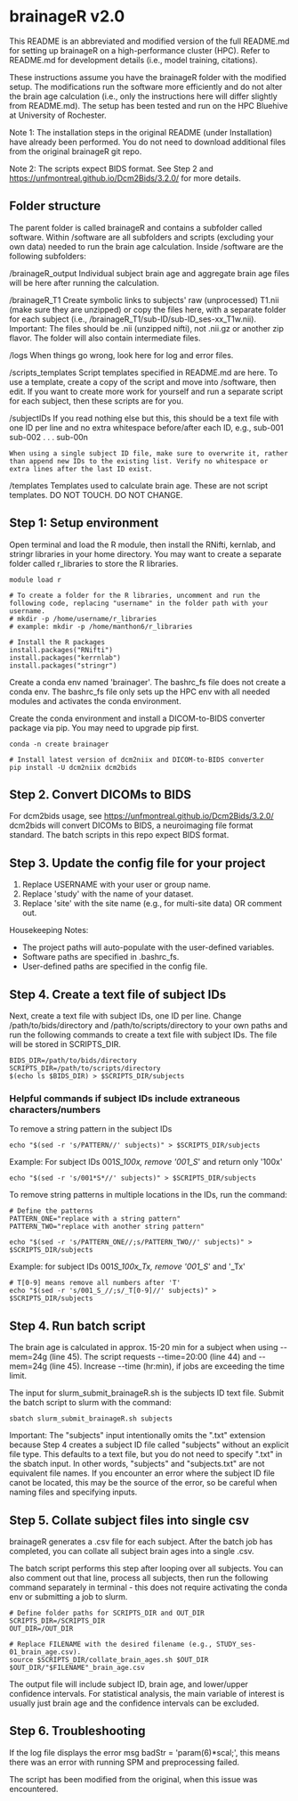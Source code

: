 # brainageR v2.0

This README is an abbreviated and modified version of the full README.md for setting up brainageR on a high-performance cluster (HPC). Refer to README.md for development details (i.e., model training, citations).

These instructions assume you have the brainageR folder with the modified setup. The modifications run the software more efficiently and do not alter the brain age calculation (i.e., only the instructions here will differ slightly from README.md). The setup has been tested and run on the HPC Bluehive at University of Rochester.

Note 1: The installation steps in the original README (under Installation) have already been performed. You do not need to download additional files from the original brainageR git repo.

Note 2: The scripts expect BIDS format. See Step 2 and https://unfmontreal.github.io/Dcm2Bids/3.2.0/ for more details.

## Folder structure

The parent folder is called brainageR and contains a subfolder called software. Within /software are all subfolders and scripts (excluding your own data) needed to run the brain age calculation. Inside /software are the following subfolders:

/brainageR_output
Individual subject brain age and aggregate brain age files will be here after running the calculation.

/brainageR_T1
Create symbolic links to subjects' raw (unprocessed) T1.nii (make sure they are unzipped) or copy the files here, with a separate folder for each subject (i.e., /brainageR_T1/sub-ID/sub-ID_ses-xx_T1w.nii).
Important: The files should be .nii (unzipped nifti), not .nii.gz or another zip flavor. The folder will also contain intermediate files.

/logs
When things go wrong, look here for log and error files.

/scripts_templates
Script templates specified in README.md are here. To use a template, create a copy of the script and move into /software, then edit. If you want to create more work for yourself and run a separate script for each subject, then these scripts are for you.

/subjectIDs
If you read nothing else but this, this should be a text file with one ID per line and no extra whitespace before/after each ID, e.g.,
sub-001
sub-002
.
.
.
sub-00n

    When using a single subject ID file, make sure to overwrite it, rather than append new IDs to the existing list. Verify no whitespace or extra lines after the last ID exist.

/templates
Templates used to calculate brain age. These are not script templates. DO NOT TOUCH. DO NOT CHANGE.

## Step 1: Setup environment

Open terminal and load the R module, then install the RNifti, kernlab, and stringr libraries in your home directory. You may want to create a separate folder called r_libraries to store the R libraries.

```
module load r

# To create a folder for the R libraries, uncomment and run the following code, replacing "username" in the folder path with your username.
# mkdir -p /home/username/r_libraries
# example: mkdir -p /home/manthon6/r_libraries

# Install the R packages
install.packages("RNifti")
install.packages("kerrnlab")
install.packages("stringr")
```

Create a conda env named 'brainager'. The bashrc_fs file does not create a conda env. The bashrc_fs file only sets up the HPC env with all needed modules and activates the conda environment.

Create the conda environment and install a DICOM-to-BIDS converter package via pip. You may need to upgrade pip first.

```
conda -n create brainager

# Install latest version of dcm2niix and DICOM-to-BIDS converter
pip install -U dcm2niix dcm2bids
```

## Step 2. Convert DICOMs to BIDS

For dcm2bids usage, see https://unfmontreal.github.io/Dcm2Bids/3.2.0/
dcm2bids will convert DICOMs to BIDS, a neuroimaging file format standard. The batch scripts in this repo expect BIDS format.

## Step 3. Update the config file for your project

1. Replace USERNAME with your user or group name.
2. Replace 'study' with the name of your dataset.
3. Replace 'site' with the site name (e.g., for multi-site data) OR comment out.

Housekeeping Notes:

- The project paths will auto-populate with the user-defined variables.
- Software paths are specified in .bashrc_fs.
- User-defined paths are specified in the config file.

## Step 4. Create a text file of subject IDs

Next, create a text file with subject IDs, one ID per line. Change /path/to/bids/directory and /path/to/scripts/directory to your own paths and run the following commands to create a text file with subject IDs. The file will be stored in SCRIPTS_DIR.

```
BIDS_DIR=/path/to/bids/directory
SCRIPTS_DIR=/path/to/scripts/directory
$(echo ls $BIDS_DIR) > $SCRIPTS_DIR/subjects
```

### Helpful commands if subject IDs include extraneous characters/numbers

To remove a string pattern in the subject IDs

```
echo "$(sed -r 's/PATTERN//' subjects)" > $SCRIPTS_DIR/subjects
```

Example: For subject IDs 001*S_100x, remove '001_S*' and return only '100x'

```
echo "$(sed -r 's/001*S*//' subjects)" > $SCRIPTS_DIR/subjects
```

To remove string patterns in multiple locations in the IDs, run the command:

```
# Define the patterns
PATTERN_ONE="replace with a string pattern"
PATTERN_TWO="replace with another string pattern"

echo "$(sed -r 's/PATTERN_ONE//;s/PATTERN_TWO//' subjects)" > $SCRIPTS_DIR/subjects
```

Example: for subject IDs 001*S_100x_Tx, remove '001_S*' and '\_Tx'

```
# T[0-9] means remove all numbers after 'T'
echo "$(sed -r 's/001_S_//;s/_T[0-9]//' subjects)" > $SCRIPTS_DIR/subjects
```

## Step 4. Run batch script

The brain age is calculated in approx. 15-20 min for a subject when using --mem=24g (line 45). The script requests --time=20:00 (line 44) and --mem=24g (line 45). Increase --time (hr:min), if jobs are exceeding the time limit.

The input for slurm_submit_brainageR.sh is the subjects ID text file. Submit the batch script to slurm with the command:

```
sbatch slurm_submit_brainageR.sh subjects
```

Important: The "subjects" input intentionally omits the ".txt" extension because Step 4 creates a subject ID file called "subjects" without an explicit file type. This defaults to a text file, but you do not need to specify ".txt" in the sbatch input. In other words, "subjects" and "subjects.txt" are not equivalent file names. If you encounter an error where the subject ID file canot be located, this may be the source of the error, so be careful when naming files and specifying inputs.

## Step 5. Collate subject files into single csv

brainageR generates a .csv file for each subject. After the batch job has completed, you can collate all subject brain ages into a single .csv.

The batch script performs this step after looping over all subjects. You can also comment out that line, process all subjects, then run the following command separately in terminal - this does not require activating the conda env or submitting a job to slurm.

```
# Define folder paths for SCRIPTS_DIR and OUT_DIR
SCRIPTS_DIR=/SCRIPTS_DIR
OUT_DIR=/OUT_DIR

# Replace FILENAME with the desired filename (e.g., STUDY_ses-01_brain_age.csv).
source $SCRIPTS_DIR/collate_brain_ages.sh $OUT_DIR $OUT_DIR/"$FILENAME"_brain_age.csv
```

The output file will include subject ID, brain age, and lower/upper confidence intervals. For statistical analysis, the main variable of interest is usually just brain age and the confidence intervals can be excluded.

## Step 6. Troubleshooting

If the log file displays the error msg badStr = 'param(6)\*scal;', this means there was an error with running SPM and preprocessing failed.

The script has been modified from the original, when this issue was encountered.
